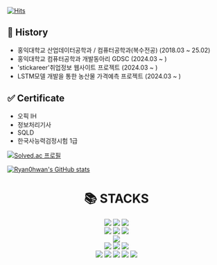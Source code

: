 [![Hits](https://hits.seeyoufarm.com/api/count/incr/badge.svg?url=https%3A%2F%2Fgithub.com%2Fgjbae1212%2Fhit-counter)](https://hits.seeyoufarm.com)

## 📅 History
* 홍익대학교 산업데이터공학과 / 컴퓨터공학과(복수전공) (2018.03 ~ 25.02)
* 홍익대학교 컴퓨터공학과 개발동아리 GDSC (2024.03 ~ )
* 'stickareer'취업정보 웹사이트 프로젝트 (2024.03 ~ )
* LSTM모델 개발을 통한 농산물 가격예측 프로젝트 (2024.03 ~ )

## ✅ Certificate
* 오픽 IH
* 정보처리기사
* SQLD
* 한국사능력검정시험 1급
  

[![Solved.ac 프로필](http://mazassumnida.wtf/api/generate_badge?boj=namu3864)](https://solved.ac/namu3864)

[![Ryan0hwan's GitHub stats](https://github-readme-stats.vercel.app/api?username=Ryan0hwan&show_icons=true)](https://github-readme-streak-stats.herokuapp.com/?user=Ryan0hwan&theme=highcontrast&hide_border=true)


<div align=center><h1>📚 STACKS</h1></div>

<div align=center> 
  <img src="https://img.shields.io/badge/java-007396?style=for-the-badge&logo=java&logoColor=white"> 
  <img src="https://img.shields.io/badge/python-3776AB?style=for-the-badge&logo=python&logoColor=white">
  <img src="https://img.shields.io/badge/R-3776AB?style=for-the-badge&logo=R&logoColor=white">
  <br>

  <img src="https://img.shields.io/badge/html5-E34F26?style=for-the-badge&logo=html5&logoColor=white"> 
  <img src="https://img.shields.io/badge/css-1572B6?style=for-the-badge&logo=css3&logoColor=white"> 
  <img src="https://img.shields.io/badge/javascript-F7DF1E?style=for-the-badge&logo=javascript&logoColor=black">
  <br>

  <img src="https://img.shields.io/badge/mysql-4479A1?style=for-the-badge&logo=mysql&logoColor=white">
  <br>
  
  <img src="https://img.shields.io/badge/spring-6DB33F?style=for-the-badge&logo=spring&logoColor=white"> 
  <img src="https://img.shields.io/badge/linux-FCC624?style=for-the-badge&logo=linux&logoColor=black"> 
  <img src="https://img.shields.io/badge/amazonaws-232F3E?style=for-the-badge&logo=amazonaws&logoColor=white">
  <br>

  <img src="https://img.shields.io/badge/notion-F7DF1E?style=for-the-badge&logo=notion&logoColor=black">
  <img src="https://img.shields.io/badge/github-181717?style=for-the-badge&logo=github&logoColor=white">
  <img src="https://img.shields.io/badge/git-F05032?style=for-the-badge&logo=git&logoColor=white">
  <img src="https://img.shields.io/badge/docker-181717?style=for-the-badge&logo=docker&logoColor=white">
  <img src="https://img.shields.io/badge/kubernates-F05032?style=for-the-badge&logo=kubernates&logoColor=white">
  <br>
</div>
